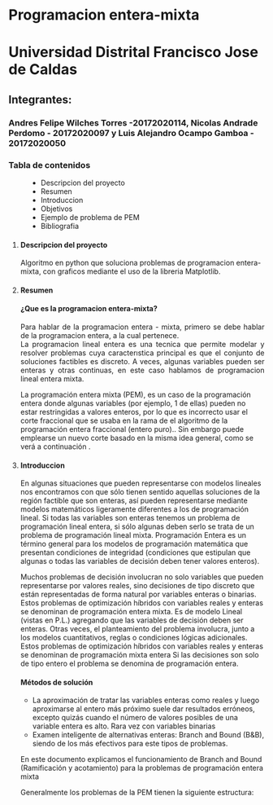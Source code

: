 # Programacion entera-mixta
<h1>Universidad Distrital Francisco Jose de Caldas</h1>
<h2>Integrantes:</h2>
<h3>Andres Felipe Wilches Torres -20172020114, Nicolas Andrade Perdomo - 20172020097 y Luis Alejandro Ocampo Gamboa - 20172020050</h3>

  <dt>
            <h3>Tabla de contenidos</h3>
        </dt>
        <dd>
            <ul>
                <li>Descripcion del proyecto</li>
                <li>Resumen</li>
                <li>Introduccion</li>
                <li>Objetivos</li>
                <li>Ejemplo de problema de PEM</li>
                <li>Bibliografia</li>
            </ul>
        </dd>
<ol>
    <li>
      <h4>Descripcion del proyecto</h4>
      <p>Algoritmo en python que soluciona problemas de programacion entera-mixta, con graficos mediante el uso de la libreria Matplotlib.</p>
    </li>
  <li>
<h4>Resumen</h4>
    <h4>¿Que es la programacion entera-mixta?</h4>
        <p align="justify">Para hablar de la programacion entera - mixta, primero se debe hablar de la programacion entera, a la cual pertenece. <br> 
           La programacion lineal entera es una tecnica que permite modelar y resolver problemas cuya caracterıstica principal
           es que el conjunto de soluciones factibles es discreto. A veces, algunas variables pueden ser enteras y otras continuas, en
           este caso hablamos de programacion lineal entera mixta. 
        </p>
<p>La programación entera mixta (PEM), es un caso de la programación entera donde algunas variables (por ejemplo, 1 de ellas) pueden no estar restringidas a valores enteros, por lo que es incorrecto usar el corte fraccional que se usaba en la rama de el algoritmo de la programación entera fraccional (entero puro).. Sin embargo puede emplearse un nuevo corte basado en la misma idea general, como se verá a continuación .
</p>
 </li>
<li><h4>Introduccion</h4></li>
  <p>En algunas situaciones que pueden representarse con modelos lineales nos encontramos con que sólo tienen sentido aquellas soluciones de la región factible que son enteras, así pueden representarse mediante modelos matemáticos ligeramente diferentes a los de programación lineal. Si todas las variables son enteras tenemos un problema de programación lineal entera, si sólo algunas deben serlo se trata de un problema de programación lineal mixta. Programación Entera es un término general para los modelos de programación matemática que presentan condiciones de integridad (condiciones que estipulan que algunas o todas las variables de decisión deben tener valores enteros).

Muchos problemas de decisión involucran no solo variables que pueden representarse por valores reales, sino decisiones de tipo discreto que están representadas de forma natural por variables enteras o binarias.
Estos problemas de optimización híbridos con variables reales y enteras se denominan de programación entera mixta. Es de modelo Lineal (vistas en P.L.) agregando que las variables de decisión deben ser enteras. Otras veces, el planteamiento del problema involucra, junto a los modelos cuantitativos, reglas o condiciones lógicas adicionales.
Estos problemas de optimización híbridos con variables reales y enteras se denominan de programación mixta entera  Si las decisiones son solo de tipo entero el problema se denomina de programación entera. 
</p>
<h4>Métodos de solución</h4>
<ul>
        <li>La aproximación de tratar las variables enteras como reales y luego aproximarse al entero más
            próximo suele dar resultados erróneos, excepto quizás cuando el número de valores posibles de una variable entera es alto. Rara vez con variables binarias</li>
        <li>
            Examen inteligente de alternativas enteras: Branch and Bound (B&B), siendo de los más efectivos para este tipos de problemas.</li>
</ul>
  
En este documento explicamos el funcionamiento de Branch and Bound (Ramificación y acotamiento) para la problemas de programación entera mixta<br>

Generalmente los problemas de la PEM tienen la siguiente estructura:
